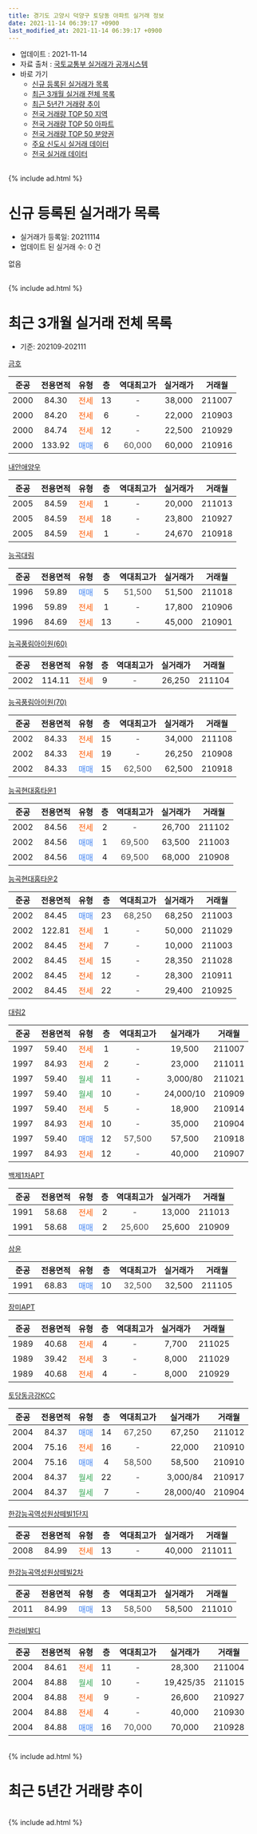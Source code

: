 ```yaml
---
title: 경기도 고양시 덕양구 토당동 아파트 실거래 정보
date: 2021-11-14 06:39:17 +0900
last_modified_at: 2021-11-14 06:39:17 +0900
---
```


* 업데이트 : 2021-11-14
* 자료 출처 : [국토교통부 실거래가 공개시스템](http://rt.molit.go.kr)
* 바로 가기
    * [신규 등록된 실거래가 목록](#신규-등록된-실거래가-목록)
    * [최근 3개월 실거래 전체 목록](#최근-3개월-실거래-전체-목록)
    * [최근 5년간 거래량 추이](#최근-5년간-거래량-추이)
    * [전국 거래량 TOP 50 지역](https://inasie.github.io/apt-trade-info/최근-3개월-전국에서-가장-거래가-많이-발생한-지역)
    * [전국 거래량 TOP 50 아파트](https://inasie.github.io/apt-trade-info/최근-3개월-전국에서-가장-거래가-많이-발생한-아파트)
    * [전국 거래량 TOP 50 분양권](https://inasie.github.io/apt-trade-info/최근-3개월-전국에서-가장-거래가-많이-발생한-분양권)
    * [주요 신도시 실거래 데이터](https://inasie.github.io/apt-trade-info/주요-신도시)
    * [전국 실거래 데이터](https://inasie.github.io/apt-trade-info/전국)
<br>
{% include ad.html %}
<br>

# 신규 등록된 실거래가 목록
* 실거래가 등록일: 20211114
* 업데이트 된 실거래 수: 0 건

없음

<br>
{% include ad.html %}
<br>

# 최근 3개월 실거래 전체 목록
* 기준: 202109-202111


[금호](https://search.naver.com/search.naver?query=%EA%B2%BD%EA%B8%B0%EB%8F%84+%EA%B3%A0%EC%96%91%EC%8B%9C+%EB%8D%95%EC%96%91%EA%B5%AC+%ED%86%A0%EB%8B%B9%EB%8F%99+%EA%B8%88%ED%98%B8)

|준공|전용면적|유형|층|역대최고가|실거래가|거래월|
|:---:|:---:|:---:|:---:|:---:|:---:|:---:|
|2000|84.30|<span style="color:#ff5a00">전세</span>|13|<span style="color:#444444">-</span>|38,000|211007|
|2000|84.20|<span style="color:#ff5a00">전세</span>|6|<span style="color:#444444">-</span>|22,000|210903|
|2000|84.74|<span style="color:#ff5a00">전세</span>|12|<span style="color:#444444">-</span>|22,500|210929|
|2000|133.92|<span style="color:#4285f3">매매</span>|6|<span style="color:#444444">60,000</span>|60,000|210916|

[내안애양우](https://search.naver.com/search.naver?query=%EA%B2%BD%EA%B8%B0%EB%8F%84+%EA%B3%A0%EC%96%91%EC%8B%9C+%EB%8D%95%EC%96%91%EA%B5%AC+%ED%86%A0%EB%8B%B9%EB%8F%99+%EB%82%B4%EC%95%88%EC%95%A0%EC%96%91%EC%9A%B0)

|준공|전용면적|유형|층|역대최고가|실거래가|거래월|
|:---:|:---:|:---:|:---:|:---:|:---:|:---:|
|2005|84.59|<span style="color:#ff5a00">전세</span>|1|<span style="color:#444444">-</span>|20,000|211013|
|2005|84.59|<span style="color:#ff5a00">전세</span>|18|<span style="color:#444444">-</span>|23,800|210927|
|2005|84.59|<span style="color:#ff5a00">전세</span>|1|<span style="color:#444444">-</span>|24,670|210918|

[능곡대림](https://search.naver.com/search.naver?query=%EA%B2%BD%EA%B8%B0%EB%8F%84+%EA%B3%A0%EC%96%91%EC%8B%9C+%EB%8D%95%EC%96%91%EA%B5%AC+%ED%86%A0%EB%8B%B9%EB%8F%99+%EB%8A%A5%EA%B3%A1%EB%8C%80%EB%A6%BC)

|준공|전용면적|유형|층|역대최고가|실거래가|거래월|
|:---:|:---:|:---:|:---:|:---:|:---:|:---:|
|1996|59.89|<span style="color:#4285f3">매매</span>|5|<span style="color:#444444">51,500</span>|51,500|211018|
|1996|59.89|<span style="color:#ff5a00">전세</span>|1|<span style="color:#444444">-</span>|17,800|210906|
|1996|84.69|<span style="color:#ff5a00">전세</span>|13|<span style="color:#444444">-</span>|45,000|210901|

[능곡풍림아이원(60)](https://search.naver.com/search.naver?query=%EA%B2%BD%EA%B8%B0%EB%8F%84+%EA%B3%A0%EC%96%91%EC%8B%9C+%EB%8D%95%EC%96%91%EA%B5%AC+%ED%86%A0%EB%8B%B9%EB%8F%99+%EB%8A%A5%EA%B3%A1%ED%92%8D%EB%A6%BC%EC%95%84%EC%9D%B4%EC%9B%90%2860%29)

|준공|전용면적|유형|층|역대최고가|실거래가|거래월|
|:---:|:---:|:---:|:---:|:---:|:---:|:---:|
|2002|114.11|<span style="color:#ff5a00">전세</span>|9|<span style="color:#444444">-</span>|26,250|211104|

[능곡풍림아이원(70)](https://search.naver.com/search.naver?query=%EA%B2%BD%EA%B8%B0%EB%8F%84+%EA%B3%A0%EC%96%91%EC%8B%9C+%EB%8D%95%EC%96%91%EA%B5%AC+%ED%86%A0%EB%8B%B9%EB%8F%99+%EB%8A%A5%EA%B3%A1%ED%92%8D%EB%A6%BC%EC%95%84%EC%9D%B4%EC%9B%90%2870%29)

|준공|전용면적|유형|층|역대최고가|실거래가|거래월|
|:---:|:---:|:---:|:---:|:---:|:---:|:---:|
|2002|84.33|<span style="color:#ff5a00">전세</span>|15|<span style="color:#444444">-</span>|34,000|211108|
|2002|84.33|<span style="color:#ff5a00">전세</span>|19|<span style="color:#444444">-</span>|26,250|210908|
|2002|84.33|<span style="color:#4285f3">매매</span>|15|<span style="color:#444444">62,500</span>|62,500|210918|

[능곡현대홈타운1](https://search.naver.com/search.naver?query=%EA%B2%BD%EA%B8%B0%EB%8F%84+%EA%B3%A0%EC%96%91%EC%8B%9C+%EB%8D%95%EC%96%91%EA%B5%AC+%ED%86%A0%EB%8B%B9%EB%8F%99+%EB%8A%A5%EA%B3%A1%ED%98%84%EB%8C%80%ED%99%88%ED%83%80%EC%9A%B41)

|준공|전용면적|유형|층|역대최고가|실거래가|거래월|
|:---:|:---:|:---:|:---:|:---:|:---:|:---:|
|2002|84.56|<span style="color:#ff5a00">전세</span>|2|<span style="color:#444444">-</span>|26,700|211102|
|2002|84.56|<span style="color:#4285f3">매매</span>|1|<span style="color:#444444">69,500</span>|63,500|211003|
|2002|84.56|<span style="color:#4285f3">매매</span>|4|<span style="color:#444444">69,500</span>|68,000|210908|

[능곡현대홈타운2](https://search.naver.com/search.naver?query=%EA%B2%BD%EA%B8%B0%EB%8F%84+%EA%B3%A0%EC%96%91%EC%8B%9C+%EB%8D%95%EC%96%91%EA%B5%AC+%ED%86%A0%EB%8B%B9%EB%8F%99+%EB%8A%A5%EA%B3%A1%ED%98%84%EB%8C%80%ED%99%88%ED%83%80%EC%9A%B42)

|준공|전용면적|유형|층|역대최고가|실거래가|거래월|
|:---:|:---:|:---:|:---:|:---:|:---:|:---:|
|2002|84.45|<span style="color:#4285f3">매매</span>|23|<span style="color:#444444">68,250</span>|68,250|211003|
|2002|122.81|<span style="color:#ff5a00">전세</span>|1|<span style="color:#444444">-</span>|50,000|211029|
|2002|84.45|<span style="color:#ff5a00">전세</span>|7|<span style="color:#444444">-</span>|10,000|211003|
|2002|84.45|<span style="color:#ff5a00">전세</span>|15|<span style="color:#444444">-</span>|28,350|211028|
|2002|84.45|<span style="color:#ff5a00">전세</span>|12|<span style="color:#444444">-</span>|28,300|210911|
|2002|84.45|<span style="color:#ff5a00">전세</span>|22|<span style="color:#444444">-</span>|29,400|210925|

[대림2](https://search.naver.com/search.naver?query=%EA%B2%BD%EA%B8%B0%EB%8F%84+%EA%B3%A0%EC%96%91%EC%8B%9C+%EB%8D%95%EC%96%91%EA%B5%AC+%ED%86%A0%EB%8B%B9%EB%8F%99+%EB%8C%80%EB%A6%BC2)

|준공|전용면적|유형|층|역대최고가|실거래가|거래월|
|:---:|:---:|:---:|:---:|:---:|:---:|:---:|
|1997|59.40|<span style="color:#ff5a00">전세</span>|1|<span style="color:#444444">-</span>|19,500|211007|
|1997|84.93|<span style="color:#ff5a00">전세</span>|2|<span style="color:#444444">-</span>|23,000|211011|
|1997|59.40|<span style="color:#34a853">월세</span>|11|<span style="color:#444444">-</span>|3,000/80|211021|
|1997|59.40|<span style="color:#34a853">월세</span>|10|<span style="color:#444444">-</span>|24,000/10|210909|
|1997|59.40|<span style="color:#ff5a00">전세</span>|5|<span style="color:#444444">-</span>|18,900|210914|
|1997|84.93|<span style="color:#ff5a00">전세</span>|10|<span style="color:#444444">-</span>|35,000|210904|
|1997|59.40|<span style="color:#4285f3">매매</span>|12|<span style="color:#444444">57,500</span>|57,500|210918|
|1997|84.93|<span style="color:#ff5a00">전세</span>|12|<span style="color:#444444">-</span>|40,000|210907|

[백제1차APT](https://search.naver.com/search.naver?query=%EA%B2%BD%EA%B8%B0%EB%8F%84+%EA%B3%A0%EC%96%91%EC%8B%9C+%EB%8D%95%EC%96%91%EA%B5%AC+%ED%86%A0%EB%8B%B9%EB%8F%99+%EB%B0%B1%EC%A0%9C1%EC%B0%A8APT)

|준공|전용면적|유형|층|역대최고가|실거래가|거래월|
|:---:|:---:|:---:|:---:|:---:|:---:|:---:|
|1991|58.68|<span style="color:#ff5a00">전세</span>|2|<span style="color:#444444">-</span>|13,000|211013|
|1991|58.68|<span style="color:#4285f3">매매</span>|2|<span style="color:#444444">25,600</span>|25,600|210909|

[삼윤](https://search.naver.com/search.naver?query=%EA%B2%BD%EA%B8%B0%EB%8F%84+%EA%B3%A0%EC%96%91%EC%8B%9C+%EB%8D%95%EC%96%91%EA%B5%AC+%ED%86%A0%EB%8B%B9%EB%8F%99+%EC%82%BC%EC%9C%A4)

|준공|전용면적|유형|층|역대최고가|실거래가|거래월|
|:---:|:---:|:---:|:---:|:---:|:---:|:---:|
|1991|68.83|<span style="color:#4285f3">매매</span>|10|<span style="color:#444444">32,500</span>|32,500|211105|

[장미APT](https://search.naver.com/search.naver?query=%EA%B2%BD%EA%B8%B0%EB%8F%84+%EA%B3%A0%EC%96%91%EC%8B%9C+%EB%8D%95%EC%96%91%EA%B5%AC+%ED%86%A0%EB%8B%B9%EB%8F%99+%EC%9E%A5%EB%AF%B8APT)

|준공|전용면적|유형|층|역대최고가|실거래가|거래월|
|:---:|:---:|:---:|:---:|:---:|:---:|:---:|
|1989|40.68|<span style="color:#ff5a00">전세</span>|4|<span style="color:#444444">-</span>|7,700|211025|
|1989|39.42|<span style="color:#ff5a00">전세</span>|3|<span style="color:#444444">-</span>|8,000|211029|
|1989|40.68|<span style="color:#ff5a00">전세</span>|4|<span style="color:#444444">-</span>|8,000|210929|

[토당동금강KCC](https://search.naver.com/search.naver?query=%EA%B2%BD%EA%B8%B0%EB%8F%84+%EA%B3%A0%EC%96%91%EC%8B%9C+%EB%8D%95%EC%96%91%EA%B5%AC+%ED%86%A0%EB%8B%B9%EB%8F%99+%ED%86%A0%EB%8B%B9%EB%8F%99%EA%B8%88%EA%B0%95KCC)

|준공|전용면적|유형|층|역대최고가|실거래가|거래월|
|:---:|:---:|:---:|:---:|:---:|:---:|:---:|
|2004|84.37|<span style="color:#4285f3">매매</span>|14|<span style="color:#444444">67,250</span>|67,250|211012|
|2004|75.16|<span style="color:#ff5a00">전세</span>|16|<span style="color:#444444">-</span>|22,000|210910|
|2004|75.16|<span style="color:#4285f3">매매</span>|4|<span style="color:#444444">58,500</span>|58,500|210910|
|2004|84.37|<span style="color:#34a853">월세</span>|22|<span style="color:#444444">-</span>|3,000/84|210917|
|2004|84.37|<span style="color:#34a853">월세</span>|7|<span style="color:#444444">-</span>|28,000/40|210904|


<script async src="//pagead2.googlesyndication.com/pagead/js/adsbygoogle.js"></script>
<!-- 기본 -->
<ins class="adsbygoogle"
     style="display:block"
     data-ad-client="ca-pub-2446590836940007"
     data-ad-slot="1659523306"
     data-ad-format="auto"
     data-full-width-responsive="true"></ins>
<script>
(adsbygoogle = window.adsbygoogle || []).push({});
</script>


[한강능곡역성원상떼빌1단지](https://search.naver.com/search.naver?query=%EA%B2%BD%EA%B8%B0%EB%8F%84+%EA%B3%A0%EC%96%91%EC%8B%9C+%EB%8D%95%EC%96%91%EA%B5%AC+%ED%86%A0%EB%8B%B9%EB%8F%99+%ED%95%9C%EA%B0%95%EB%8A%A5%EA%B3%A1%EC%97%AD%EC%84%B1%EC%9B%90%EC%83%81%EB%96%BC%EB%B9%8C1%EB%8B%A8%EC%A7%80)

|준공|전용면적|유형|층|역대최고가|실거래가|거래월|
|:---:|:---:|:---:|:---:|:---:|:---:|:---:|
|2008|84.99|<span style="color:#ff5a00">전세</span>|13|<span style="color:#444444">-</span>|40,000|211011|

[한강능곡역성원상떼빌2차](https://search.naver.com/search.naver?query=%EA%B2%BD%EA%B8%B0%EB%8F%84+%EA%B3%A0%EC%96%91%EC%8B%9C+%EB%8D%95%EC%96%91%EA%B5%AC+%ED%86%A0%EB%8B%B9%EB%8F%99+%ED%95%9C%EA%B0%95%EB%8A%A5%EA%B3%A1%EC%97%AD%EC%84%B1%EC%9B%90%EC%83%81%EB%96%BC%EB%B9%8C2%EC%B0%A8)

|준공|전용면적|유형|층|역대최고가|실거래가|거래월|
|:---:|:---:|:---:|:---:|:---:|:---:|:---:|
|2011|84.99|<span style="color:#4285f3">매매</span>|13|<span style="color:#444444">58,500</span>|58,500|211010|

[한라비발디](https://search.naver.com/search.naver?query=%EA%B2%BD%EA%B8%B0%EB%8F%84+%EA%B3%A0%EC%96%91%EC%8B%9C+%EB%8D%95%EC%96%91%EA%B5%AC+%ED%86%A0%EB%8B%B9%EB%8F%99+%ED%95%9C%EB%9D%BC%EB%B9%84%EB%B0%9C%EB%94%94)

|준공|전용면적|유형|층|역대최고가|실거래가|거래월|
|:---:|:---:|:---:|:---:|:---:|:---:|:---:|
|2004|84.61|<span style="color:#ff5a00">전세</span>|11|<span style="color:#444444">-</span>|28,300|211004|
|2004|84.88|<span style="color:#34a853">월세</span>|10|<span style="color:#444444">-</span>|19,425/35|211015|
|2004|84.88|<span style="color:#ff5a00">전세</span>|9|<span style="color:#444444">-</span>|26,600|210927|
|2004|84.88|<span style="color:#ff5a00">전세</span>|4|<span style="color:#444444">-</span>|40,000|210930|
|2004|84.88|<span style="color:#4285f3">매매</span>|16|<span style="color:#444444">70,000</span>|70,000|210928|


<br>
{% include ad.html %}
<br>

# 최근 5년간 거래량 추이


<div style="width:100%;">
    <canvas id="deal_progress" height="200"></canvas>
</div>

<script>
new Chart(document.getElementById("deal_progress"), {
    type: 'line',
    data: {
        labels: ['201611','201612','201701','201702','201703','201704','201705','201706','201707','201708','201709','201710','201711','201712','201801','201802','201803','201804','201805','201806','201807','201808','201809','201810','201811','201812','201901','201902','201903','201904','201905','201906','201907','201908','201909','201910','201911','201912','202001','202002','202003','202004','202005','202006','202007','202008','202009','202010','202011','202012','202101','202102','202103','202104','202105','202106','202107','202108','202109','202110','202111'],
        datasets: [{
            label: '매매',
            pointRadius: 1,
            data: [29, 18, 22, 27, 28, 24, 59, 56, 56, 14, 27, 18, 26, 25, 49, 28, 49, 32, 28, 29, 41, 60, 45, 20, 12, 11, 13, 5, 8, 12, 7, 11, 17, 14, 11, 29, 51, 44, 45, 51, 21, 23, 19, 76, 51, 20, 19, 18, 43, 58, 29, 18, 18, 22, 38, 17, 15, 15, 7, 5, 1],
            borderColor: "rgba(255, 201, 14, 1)",
            backgroundColor: "rgba(255, 201, 14, 0.5)",
            fill: false,
            lineTension: 0
        },{
            label: '전월세',
            pointRadius: 1,
            data: [26, 32, 24, 36, 36, 26, 30, 39, 31, 29, 28, 24, 23, 20, 24, 26, 35, 29, 26, 27, 33, 31, 34, 20, 19, 10, 25, 15, 33, 22, 29, 23, 17, 29, 20, 34, 21, 23, 36, 46, 30, 22, 21, 41, 30, 31, 21, 27, 24, 23, 25, 22, 29, 58, 41, 33, 27, 19, 19, 14, 3],
            borderColor: "rgba(0, 141, 185, 1)",
            backgroundColor: "rgba(0, 141, 185, 0.5)",
            fill: false,
            lineTension: 0
        }
        ]
    },
    options: {
        responsive: true,
        title: {
            display: false
        },
        tooltips: {
            mode: 'index',
            intersect: false
        },
        hover: {
            mode: 'nearest',
            intersect: true
        },
        scales: {
            xAxes: [{
                display: true,
                scaleLabel: {
                    display: true,
                    labelString: '년/월'
                }
            }],
            yAxes: [{
                display: true,
                ticks: {
                    suggestedMin: 0,
                },
                scaleLabel: {
                    display: true,
                    labelString: '실거래 수'
                }
            }]
        }
    }
});

</script>


<br>
{% include ad.html %}
<br>

